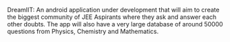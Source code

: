 DreamIIT: 
An android application under development that will aim to create the biggest community of JEE Aspirants where they ask and answer each other doubts.
The app will also have a very large database of around 50000 questions from Physics, Chemistry and Mathematics.
